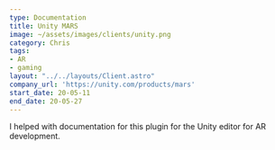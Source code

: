 ```yaml
---
type: Documentation
title: Unity MARS
image: ~/assets/images/clients/unity.png
category: Chris
tags:
- AR
- gaming
layout: "../../layouts/Client.astro"
company_url: 'https://unity.com/products/mars'
start_date: 20-05-11
end_date: 20-05-27
---
```


I helped with documentation for this plugin for the Unity editor for AR development.